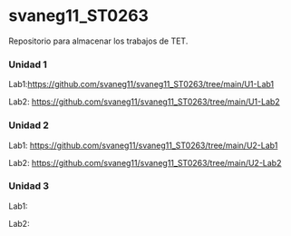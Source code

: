 # svaneg11_ST0263
Repositorio para almacenar los trabajos de TET.


### Unidad 1
Lab1:https://github.com/svaneg11/svaneg11_ST0263/tree/main/U1-Lab1

Lab2: https://github.com/svaneg11/svaneg11_ST0263/tree/main/U1-Lab2

### Unidad 2
Lab1: https://github.com/svaneg11/svaneg11_ST0263/tree/main/U2-Lab1

Lab2: https://github.com/svaneg11/svaneg11_ST0263/tree/main/U2-Lab2

### Unidad 3
Lab1:

Lab2:
